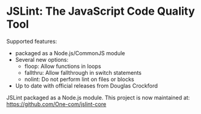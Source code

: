 JSLint: The JavaScript Code Quality Tool
========================================
Supported features:

 * packaged as a Node.js/CommonJS module
 * Several new options:
   - floop: Allow functions in loops
   - fallthru: Allow fallthrough in switch statements
   - nolint: Do not perform lint on files or blocks
 * Up to date with official releases from Douglas Crockford

JSLint packaged as a Node.js module. This project is now maintained at: <a href="https://github.com/One-com/jslint-core">https://github.com/One-com/jslint-core</a>
